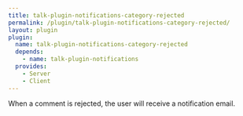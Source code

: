 ```yaml
---
title: talk-plugin-notifications-category-rejected
permalink: /plugin/talk-plugin-notifications-category-rejected/
layout: plugin
plugin:
  name: talk-plugin-notifications-category-rejected
  depends:
    - name: talk-plugin-notifications
  provides:
    - Server
    - Client
---
```


When a comment is rejected, the user will receive a notification email.
